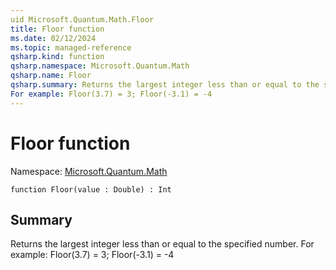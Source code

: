 ```yaml
---
uid Microsoft.Quantum.Math.Floor
title: Floor function
ms.date: 02/12/2024
ms.topic: managed-reference
qsharp.kind: function
qsharp.namespace: Microsoft.Quantum.Math
qsharp.name: Floor
qsharp.summary: Returns the largest integer less than or equal to the specified number.
For example: Floor(3.7) = 3; Floor(-3.1) = -4
---
```


# Floor function

Namespace: [Microsoft.Quantum.Math](xref:Microsoft.Quantum.Math)

```qsharp
function Floor(value : Double) : Int
```

## Summary
Returns the largest integer less than or equal to the specified number.
For example: Floor(3.7) = 3; Floor(-3.1) = -4
